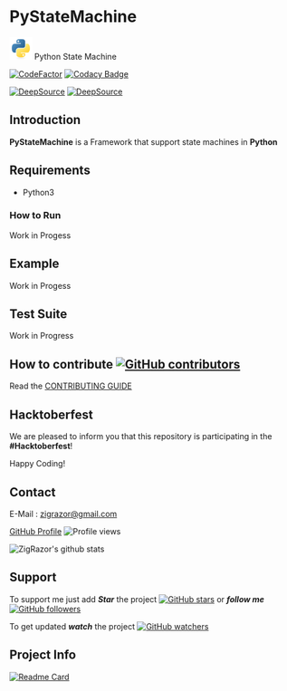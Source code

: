 # PyStateMachine
<a href="https://www.python.org" target="_blank"> <img src="https://raw.githubusercontent.com/devicons/devicon/master/icons/python/python-original.svg" alt="python" width="40" height="40"/></a>  Python State Machine 

[![CodeFactor](https://www.codefactor.io/repository/github/zigrazor/pystatemachine/badge)](https://www.codefactor.io/repository/github/zigrazor/pystatemachine)
[![Codacy Badge](https://app.codacy.com/project/badge/Grade/17ca07f67ba44089bf28af37ba368e1b)](https://www.codacy.com/gh/ZigRazor/PyStateMachine/dashboard?utm_source=github.com&amp;utm_medium=referral&amp;utm_content=ZigRazor/PyStateMachine&amp;utm_campaign=Badge_Grade)

[![DeepSource](https://deepsource.io/gh/ZigRazor/PyStateMachine.svg/?label=active+issues&show_trend=true)](https://deepsource.io/gh/ZigRazor/PyStateMachine/?ref=repository-badge)
[![DeepSource](https://deepsource.io/gh/ZigRazor/PyStateMachine.svg/?label=resolved+issues&show_trend=true)](https://deepsource.io/gh/ZigRazor/PyStateMachine/?ref=repository-badge)

## Introduction
**PyStateMachine** is a Framework that support state machines in **Python**

## Requirements
- Python3

### How to Run
Work in Progess

## Example
Work in Progess

## Test Suite
Work in Progress

## How to contribute [![GitHub contributors](https://img.shields.io/github/contributors/ZigRazor/PyStateMachine.svg)](https://GitHub.com/ZigRazor/PyStateMachine/graphs/contributors/)
Read the [CONTRIBUTING GUIDE](https://github.com/ZigRazor/PyStateMachine/blob/main/CONTRIBUTING.md)

## Hacktoberfest

We are pleased to inform you that this repository is participating in the **#Hacktoberfest**!

Happy Coding!

## Contact
E-Mail : zigrazor@gmail.com

[GitHub Profile](https://github.com/ZigRazor) ![Profile views](https://gpvc.arturio.dev/ZigRazor)

![ZigRazor's github stats](https://github-readme-stats.vercel.app/api?username=ZigRazor&show_icons=true&theme=tokyonight)

## Support
To support me just add ***Star*** the project  [![GitHub stars](https://img.shields.io/github/stars/ZigRazor/PyStateMachine.svg?style=social&label=Star&maxAge=2592000)](https://GitHub.com/ZigRazor/PyStateMachine/stargazers/) or ***follow me***  [![GitHub followers](https://img.shields.io/github/followers/ZigRazor.svg?style=social&label=Follow&maxAge=2592000)](https://github.com/ZigRazor?tab=followers)

To get updated ***watch*** the project  [![GitHub watchers](https://img.shields.io/github/watchers/ZigRazor/PyStateMachine.svg?style=social&label=Watch&maxAge=2592000)](https://GitHub.com/ZigRazor/PyStateMachine/watchers/)

## Project Info

[![Readme Card](https://github-readme-stats.vercel.app/api/pin/?username=ZigRazor&repo=PyStateMachine)](https://github.com/ZigRazor/PyStateMachine)


